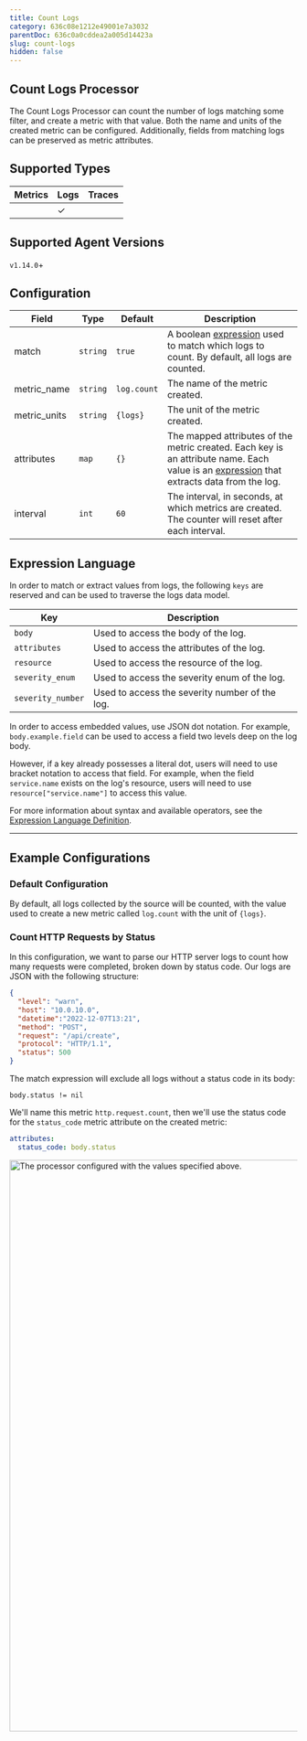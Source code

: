 ```yaml
---
title: Count Logs
category: 636c08e1212e49001e7a3032
parentDoc: 636c0a0cddea2a005d14423a
slug: count-logs
hidden: false
---
```


## Count Logs Processor

The Count Logs Processor can count the number of logs matching some filter, and create a metric with that value.
Both the name and units of the created metric can be configured. Additionally, fields from matching logs can be preserved as metric attributes.

## Supported Types

| Metrics | Logs | Traces |
| :--- | :--- | :--- |
| | ✓ | |

## Supported Agent Versions

`v1.14.0`+

## Configuration
| Field        | Type     | Default | Description |
| ---          | ---      | ---     | ---         |
| match        | `string`   | `true`  | A boolean [expression](https://github.com/antonmedv/expr/blob/master/docs/Language-Definition.md) used to match which logs to count. By default, all logs are counted. |
| metric_name  | `string`   | `log.count` | The name of the metric created. |
| metric_units | `string`   | `{logs}`    | The unit of the metric created. |
| attributes   | `map`      | `{}`        | The mapped attributes of the metric created. Each key is an attribute name. Each value is an [expression](https://github.com/antonmedv/expr/blob/master/docs/Language-Definition.md) that extracts data from the log. |
| interval     | `int` | `60`    | The interval, in seconds, at which metrics are created. The counter will reset after each interval. |


## Expression Language
In order to match or extract values from logs, the following `keys` are reserved and can be used to traverse the logs data model.

| Key               | Description |
| ---               | ---   |
| `body`            | Used to access the body of the log. |
| `attributes`      | Used to access the attributes of the log. |
| `resource`        | Used to access the resource of the log. |
| `severity_enum`   | Used to access the severity enum of the log. |
| `severity_number` | Used to access the severity number of the log. |

In order to access embedded values, use JSON dot notation. For example, `body.example.field` can be used to access a field two levels deep on the log body.

However, if a key already possesses a literal dot, users will need to use bracket notation to access that field. For example, when the field `service.name` exists on the log's resource, users will need to use `resource["service.name"]` to access this value.

For more information about syntax and available operators, see the [Expression Language Definition](https://github.com/antonmedv/expr/blob/master/docs/Language-Definition.md).

---

## Example Configurations

### Default Configuration

By default, all logs collected by the source will be counted, with the value used to create a new metric called `log.count` with the unit of `{logs}`.

### Count HTTP Requests by Status

In this configuration, we want to parse our HTTP server logs to count how many requests were completed, broken down by status code. Our logs are JSON with the following structure:

```JSON
{
  "level": "warn",
  "host": "10.0.10.0",
  "datetime":"2022-12-07T13:21",
  "method": "POST",
  "request": "/api/create",
  "protocol": "HTTP/1.1",
  "status": 500
}
```

The match expression will exclude all logs without a status code in its body:

```expr
body.status != nil
```

We'll name this metric `http.request.count`, then we'll use the status code for the `status_code` metric attribute on the created metric:

```yaml
attributes:
  status_code: body.status
```

<img src="https://storage.googleapis.com/bindplane-op-doc-images/guides/count-logs/http_request_count.png" width="1000px" alt="The processor configured with the values specified above.">
